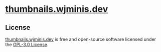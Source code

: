 # [thumbnails.wjminis.dev](https://thumbnails.wjminis.dev)

## License

[thumbnails.wjminis.dev] is free and open-source software licensed under the
[GPL-3.0 License](./LICENSE).

[thumbnails.wjminis.dev]: https://thumbnails.wjminis.dev
